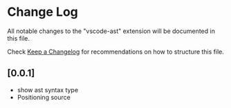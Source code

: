 # Change Log
All notable changes to the "vscode-ast" extension will be documented in this file.

Check [Keep a Changelog](http://keepachangelog.com/) for recommendations on how to structure this file.

## [0.0.1]
- show ast syntax type
- Positioning source